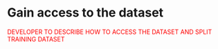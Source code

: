 # Gain access to the dataset

<font color='red'>DEVELOPER TO DESCRIBE HOW TO ACCESS THE DATASET AND SPLIT TRAINING DATASET</font>